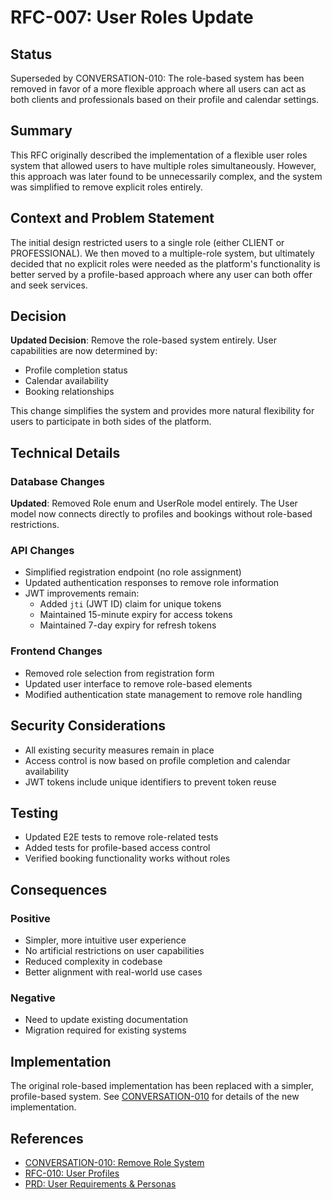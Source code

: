 # RFC-007: User Roles Update

## Status
Superseded by CONVERSATION-010: The role-based system has been removed in favor of a more flexible approach where all users can act as both clients and professionals based on their profile and calendar settings.

## Summary
This RFC originally described the implementation of a flexible user roles system that allowed users to have multiple roles simultaneously. However, this approach was later found to be unnecessarily complex, and the system was simplified to remove explicit roles entirely.

## Context and Problem Statement
The initial design restricted users to a single role (either CLIENT or PROFESSIONAL). We then moved to a multiple-role system, but ultimately decided that no explicit roles were needed as the platform's functionality is better served by a profile-based approach where any user can both offer and seek services.

## Decision
**Updated Decision**: Remove the role-based system entirely. User capabilities are now determined by:
- Profile completion status
- Calendar availability
- Booking relationships

This change simplifies the system and provides more natural flexibility for users to participate in both sides of the platform.

## Technical Details

### Database Changes
**Updated**: Removed Role enum and UserRole model entirely. The User model now connects directly to profiles and bookings without role-based restrictions.

### API Changes
- Simplified registration endpoint (no role assignment)
- Updated authentication responses to remove role information
- JWT improvements remain:
  - Added `jti` (JWT ID) claim for unique tokens
  - Maintained 15-minute expiry for access tokens
  - Maintained 7-day expiry for refresh tokens

### Frontend Changes
- Removed role selection from registration form
- Updated user interface to remove role-based elements
- Modified authentication state management to remove role handling

## Security Considerations
- All existing security measures remain in place
- Access control is now based on profile completion and calendar availability
- JWT tokens include unique identifiers to prevent token reuse

## Testing
- Updated E2E tests to remove role-related tests
- Added tests for profile-based access control
- Verified booking functionality works without roles

## Consequences
### Positive
- Simpler, more intuitive user experience
- No artificial restrictions on user capabilities
- Reduced complexity in codebase
- Better alignment with real-world use cases

### Negative
- Need to update existing documentation
- Migration required for existing systems

## Implementation
The original role-based implementation has been replaced with a simpler, profile-based system. See [CONVERSATION-010](../conversations/CONVERSATION-010-Remove-Role-System.md) for details of the new implementation.

## References
- [CONVERSATION-010: Remove Role System](../conversations/CONVERSATION-010-Remove-Role-System.md)
- [RFC-010: User Profiles](RFC-010-User-Profiles.md)
- [PRD: User Requirements & Personas](../PRD.md) 